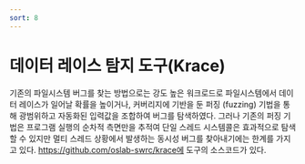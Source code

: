 ```yaml
---
sort: 8
---
```


# 데이터 레이스 탐지 도구(Krace)

기존의 파일시스템 버그를 찾는 방법으로는 강도 높은 워크로드로 파일시스템에서 데이터 레이스가 일어날 확률을 높이거나, 커버리지에 기반을 둔 퍼징 (fuzzing) 기법을 통해 광범위하고 자동화된 입력값을 조합하여 버그를 탐색하였다. 그러나 기존의 퍼징 기법은 프로그램 실행의 순차적 측면만을 추적여 단일 스레드 시스템콜은 효과적으로 탐색할 수 있지만 멀티 스레드 상황에서 발생하는 동시성 버그를 찾아내기에는 한계를 가지고 있다. https://github.com/oslab-swrc/krace에 도구의 소스코드가 있다.
